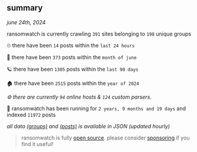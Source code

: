 
## summary
_june 24th, 2024_

ransomwatch is currently crawling `391` sites belonging to `198` unique groups

⏲ there have been `14` posts within the `last 24 hours`

🦈 there have been `373` posts within the `month of june`

🪐 there have been `1305` posts within the `last 90 days`

🏚 there have been `2515` posts within the `year of 2024`

_⚙️ there are currently `94` online hosts & `124` custom parsers._

🦕 ransomwatch has been running for `2 years, 9 months and 19 days` and indexed `11972` posts

_all data  [(groups)](http://ransomwhat.telemetry.ltd/groups) and [(posts)](http://ransomwhat.telemetry.ltd/posts) is available in JSON (updated hourly)_

> ransomwatch is fully [open source](https://github.com/joshhighet/ransomwatch#ransomwatch--). please consider [sponsoring](https://github.com/sponsors/joshhighet) if you find it useful!

